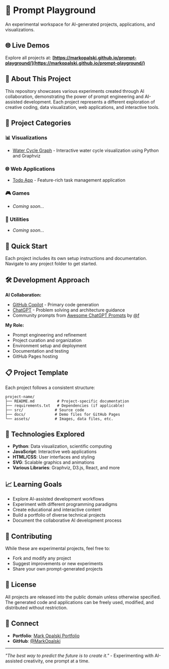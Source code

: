 # 🎨 Prompt Playground

An experimental workspace for AI-generated projects, applications, and visualizations.

## 🌐 Live Demos

Explore all projects at: **[https://markopalski.github.io/prompt-playground/](https://markopalski.github.io/prompt-playground/)**

## 🎯 About This Project

This repository showcases various experiments created through AI collaboration, demonstrating the power of prompt engineering and AI-assisted development. Each project represents a different exploration of creative coding, data visualization, web applications, and interactive tools.

## 📁 Project Categories

### 📊 Visualizations

- [Water Cycle Graph](./projects/visualizations/water-cycle-graph/) - Interactive water cycle visualization using Python and Graphviz

### 🌐 Web Applications

- [Todo App](./projects/web-apps/todo-app/) - Feature-rich task management application

### 🎮 Games

- _Coming soon..._

### 🔧 Utilities

- _Coming soon..._

## 🚀 Quick Start

Each project includes its own setup instructions and documentation. Navigate to any project folder to get started.

## 🛠 Development Approach

**AI Collaboration:**

- [GitHub Copilot](https://github.com/features/copilot) - Primary code generation
- [ChatGPT](https://openai.com/chatgpt) - Problem solving and architecture guidance
- Community prompts from [Awesome ChatGPT Prompts](https://github.com/f/awesome-chatgpt-prompts) by [@f](https://github.com/f)

**My Role:**

- Prompt engineering and refinement
- Project curation and organization
- Environment setup and deployment
- Documentation and testing
- GitHub Pages hosting

## 📋 Project Template

Each project follows a consistent structure:

```
project-name/
├── README.md          # Project-specific documentation
├── requirements.txt   # Dependencies (if applicable)
├── src/              # Source code
├── docs/             # Demo files for GitHub Pages
└── assets/           # Images, data files, etc.
```

## 🎨 Technologies Explored

- **Python**: Data visualization, scientific computing
- **JavaScript**: Interactive web applications
- **HTML/CSS**: User interfaces and styling
- **SVG**: Scalable graphics and animations
- **Various Libraries**: Graphviz, D3.js, React, and more

## 📈 Learning Goals

- Explore AI-assisted development workflows
- Experiment with different programming paradigms
- Create educational and interactive content
- Build a portfolio of diverse technical projects
- Document the collaborative AI development process

## 🤝 Contributing

While these are experimental projects, feel free to:

- Fork and modify any project
- Suggest improvements or new experiments
- Share your own prompt-generated projects

## 📜 License

All projects are released into the public domain unless otherwise specified. The generated code and applications can be freely used, modified, and distributed without restriction.

## 🔗 Connect

- **Portfolio**: [Mark Opalski Portfolio](https://github.com/MarkOpalski/Mark-Opalski-Portfolio)
- **GitHub**: [@MarkOpalski](https://github.com/MarkOpalski)

---

_"The best way to predict the future is to create it."_ - Experimenting with AI-assisted creativity, one prompt at a time.
